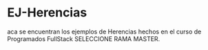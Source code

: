 # EJ-Herencias
aca se encuentran los ejemplos de Herencias hechos en el curso de Programados FullStack
SELECCIONE RAMA MASTER.
